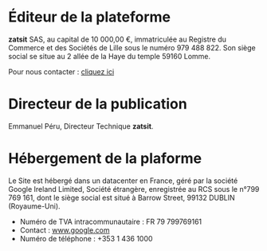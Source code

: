 # Éditeur de la plateforme
**zatsit** SAS, au capital de 10 000,00 €, immatriculée au Registre du Commerce et des Sociétés de Lille sous le numéro 979 488 822.
Son siège social se situe au 2 allée de la Haye du temple 59160 Lomme.

Pour nous contacter : [cliquez ici](mailto:contact@zatsit.fr)

# Directeur de la publication
Emmanuel Péru, Directeur Technique **zatsit**.

# Hébergement de la plaforme

Le Site est hébergé dans un datacenter en France, géré par la société Google Ireland Limited, Société étrangère, enregistrée au RCS sous
le n°799 769 161, dont le siège social est situé à Barrow Street, 99132 DUBLIN (Royaume-Uni).
- Numéro de TVA intracommunautaire : FR 79 799769161
- Contact : www.google.com
- Numéro de téléphone : +353 1 436 1000